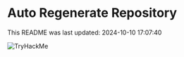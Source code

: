 # Auto Regenerate Repository

This README was last updated: 2024-10-10 17:07:40

 ![TryHackMe](https://tryhackme.com/badge/533634)
